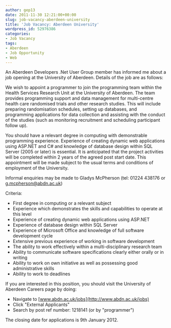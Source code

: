 ```yaml
---
author: gep13
date: 2011-11-30 12:21:00+00:00
slug: job-vacancy-aberdeen-university
title: 'Job Vacancy: Aberdeen University'
wordpress_id: 52976386
categories:
- Job Vacancy
tags:
- Aberdeen
- Job Opportunity
- Web
---
```


An Aberdeen Developers .Net User Group member has informed me about a job opening at the University of Aberdeen. Details of the job are as follows:

We wish to appoint a programmer to join the programming team within the Health Services Research Unit at the University of Aberdeen. The team provides programming support and data management for multi-centre health care randomised trials and other research studies. This will include preparing randomisation schedules, setting up databases, and programming applications for data collection and assisting with the conduct of the studies (such as monitoring recruitment and scheduling participant follow up).


You should have a relevant degree in computing with demonstrable programming experience. Experience of creating dynamic web applications using ASP.NET and C# and knowledge of database design within SQL Server (2005 or later) is essential.
It is anticipated that the project activities will be completed within 2 years of the agreed post start date. This appointment will be made subject to the usual terms and conditions of employment of the University.


Informal enquiries may be made to Gladys McPherson (tel: 01224 438176 or [g.mcpherson@abdn.ac.uk](mailto:g.mcpherson@abdn.ac.uk))


Criteria:

  * First degree in computing or a relevant subject
  * Experience which demonstrates the skills and capabilities to operate at this level
  * Experience of creating dynamic web applications using ASP.NET
  * Experience of database design within SQL Server
  * Experience of Microsoft Office and knowledge of full software development cycle
  * Extensive previous experience of working in software development
  * The ability to work effectively within a multi-disciplinary research team
  * Ability to communicate software specifications clearly either orally or in writing
  * Ability to work on own initiative as well as possessing good administrative skills
  * Ability to work to deadlines


If you are interested in this position, you should visit the University of Aberdeen Careers page by doing:

  * Navigate to [www.abdn.ac.uk/jobs](http://www.abdn.ac.uk/jobs)
  * Click "External Applicants"
  * Search by post ref number: 1218141 (or by "programmer")



The closing date for applications is 9th January 2012.

